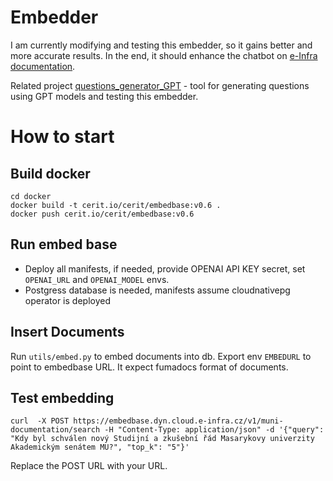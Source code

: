 # Embedder
I am currently modifying and testing this embedder, so it gains better and more accurate results. In the end, it should enhance the chatbot on [e-Infra documentation](https://docs.cerit.io/en/docs/news).

Related project [questions_generator_GPT](https://github.com/sarkadol/questions_generator_GPT) - tool for generating questions using GPT models and testing this embedder.

# How to start
## Build docker

```shell
cd docker
docker build -t cerit.io/cerit/embedbase:v0.6 .
docker push cerit.io/cerit/embedbase:v0.6
```

## Run embed base

* Deploy all manifests, if needed, provide OPENAI API KEY secret, set `OPENAI_URL` and `OPENAI_MODEL` envs.
* Postgress database is needed, manifests assume cloudnativepg operator is deployed

## Insert Documents

Run `utils/embed.py` to embed documents into db. Export env `EMBEDURL` to point to embedbase URL. It expect fumadocs format of documents.

## Test embedding

```shell
curl  -X POST https://embedbase.dyn.cloud.e-infra.cz/v1/muni-documentation/search -H "Content-Type: application/json" -d '{"query": "Kdy byl schválen nový Studijní a zkušební řád Masarykovy univerzity Akademickým senátem MU?", "top_k": "5"}'
```

Replace the POST URL with your URL.

